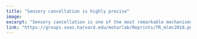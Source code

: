 ```yaml
---
title: "Sensory cancellation is highly precise"
image:
excerpt: "Sensory cancellation is one of the most remarkable mechanisms our nervous system uses to distinguish self-generated action from environmentally-generated actions, thus allowing for environmental signals to be processed effectively. A classic example is the inability to tickle onself because the motor system predicts the sensation beforehand and cancels the overall sensation. In this project, we showed that such sensory cancellation is highly accurate, in that the motor system can predict very small movements with high fidelity. This means that even though our actions are not always precise, our prediction about the consequences of those actions are very precise"
link: "https://groups.seas.harvard.edu/motorlab/Reprints/TR_mlmc2018.pdf"
---
```


